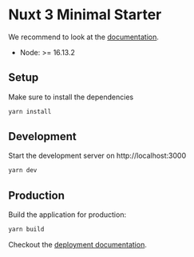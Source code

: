 # Nuxt 3 Minimal Starter

We recommend to look at the [documentation](https://v3.nuxtjs.org).
- Node: >= 16.13.2

## Setup

Make sure to install the dependencies

```bash
yarn install
```

## Development

Start the development server on http://localhost:3000

```bash
yarn dev
```

## Production

Build the application for production:

```bash
yarn build
```

Checkout the [deployment documentation](https://v3.nuxtjs.org/docs/deployment).
